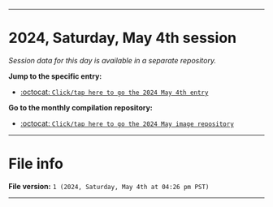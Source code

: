 
***

# 2024, Saturday, May 4th session

_Session data for this day is available in a separate repository._

**Jump to the specific entry:**

- [:octocat: `Click/tap here to go the 2024 May 4th entry`](https://github.com/seanpm2001/SeansLifeArchive_Images_MotorWorld_CarFactory_Y2024_V5/tree/SeansLifeArchive_Images_MotorWorld_CarFactory_Y2024_V5_Main-dev/2024/05_May/04/)

**Go to the monthly compilation repository:**

- [:octocat: `Click/tap here to go the 2024 May image repository`](https://github.com/seanpm2001/SeansLifeArchive_Images_MotorWorld_CarFactory_Y2024_V5/)

***

# File info

**File version:** `1 (2024, Saturday, May 4th at 04:26 pm PST)`

***

